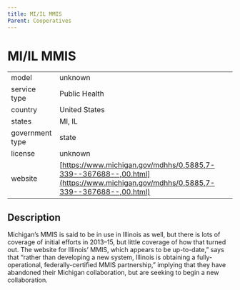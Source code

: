 ```yaml
---
title: MI/IL MMIS
Parent: Cooperatives
---
```


# MI/IL MMIS

|                   |                                          |
|:------------------|:-----------------------------------------|
| model             | unknown
| service type      | Public Health
| country           | United States
| states            | MI, IL
| government type   | state
| license           | unknown
| website           | [https://www.michigan.gov/mdhhs/0,5885,7-339--367688--,00.html](https://www.michigan.gov/mdhhs/0,5885,7-339--367688--,00.html)

## Description
Michigan’s MMIS is said to be in use in Illinois as well, but there is lots of coverage of initial efforts in 2013–15, but little coverage of how that turned out. The website for Illinois’ MMIS, which appears to be up-to-date,” says that “rather than developing a new system, Illinois is obtaining a fully-operational, federally-certified MMIS partnership,” implying that they have abandoned their Michigan collaboration, but are seeking to begin a new collaboration.
